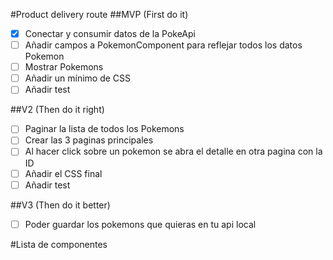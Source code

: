 #Product delivery route
##MVP (First do it)

- [x] Conectar y consumir datos de la PokeApi
- [ ] Añadir campos a PokemonComponent para reflejar todos los datos Pokemon
- [ ] Mostrar Pokemons
- [ ] Añadir un mínimo de CSS
- [ ] Añadir test

##V2 (Then do it right)

- [ ] Paginar la lista de todos los Pokemons
- [ ] Crear las 3 paginas principales
- [ ] Al hacer click sobre un pokemon se abra el detalle en otra pagina con la ID
- [ ] Añadir el CSS final
- [ ] Añadir test

##V3 (Then do it better)

-[ ] Poder guardar los pokemons que quieras en tu api local

#Lista de componentes
